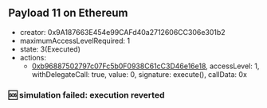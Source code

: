 ## Payload 11 on Ethereum

- creator: 0x9A187663E454e99CAFd40a2712606CC306e301b2
- maximumAccessLevelRequired: 1
- state: 3(Executed)
- actions:
  - [0xb96887502797c07Fc5b0F0938C61cC3D46e16e18](https://etherscan.io/tx/0xb96887502797c07Fc5b0F0938C61cC3D46e16e18), accessLevel: 1, withDelegateCall: true, value: 0, signature: execute(), callData: 0x

### :sos: simulation failed: execution reverted
